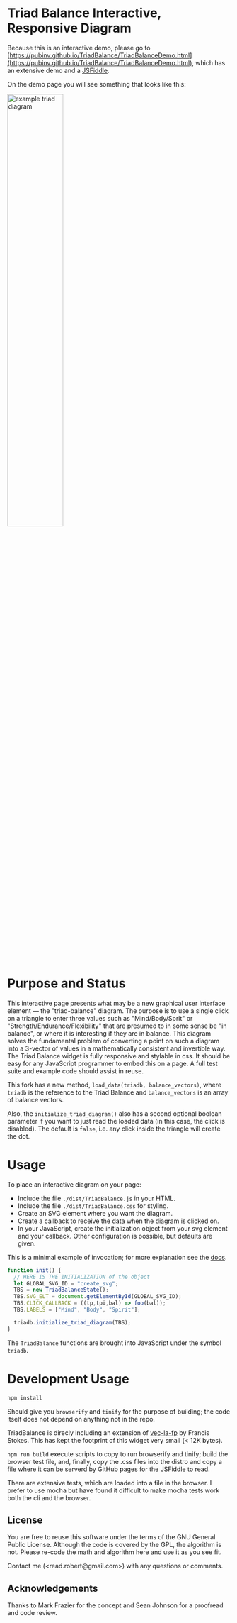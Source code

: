 # Triad Balance Interactive, Responsive Diagram

Because this is an interactive demo, please go to [https://pubinv.github.io/TriadBalance/TriadBalanceDemo.html](https://pubinv.github.io/TriadBalance/TriadBalanceDemo.html), which has an extensive demo and a <a href="https://jsfiddle.net/RobertLRead/o1vnfrh7/">JSFiddle</a>.

On the demo page you will see something that looks like this:

<img width="50%" src="./images/ExampleScreenShot.png"
alt="example triad diagram"></img>

# Purpose and Status
<p>
This interactive page presents what may be a new graphical user interface element — the "triad-balance" diagram. The purpose is to use a
single click on a triangle to enter three values such as "Mind/Body/Sprit" or "Strength/Endurance/Flexibility" that are presumed to in some sense
be "in balance", or where it is interesting if they are in balance.
This diagram solves the fundamental problem of converting a point
on such a diagram into a 3-vector of values in a mathematically
consistent and invertible way.
The Triad Balance widget is fully responsive and stylable in css.
It should be easy for any JavaScript programmer to embed this on
a page. A full test suite and example code should assist in reuse.
</p>
<p>
This fork has a new method, <code>load_data(triadb, balance_vectors)</code>, where <code>triadb</code> is the reference to the Triad Balance and <code>balance_vectors</code> is an array of balance vectors.
</p>
<p>
Also, the <code>initialize_triad_diagram()</code> also has a second optional boolean parameter if you want to just read the loaded data 
(in this case, the click is disabled). The default is <code>false</code>, i.e. any click inside the triangle will create the dot.
</p>

# Usage

To place an interactive diagram on your page:

* Include the file <code>./dist/TriadBalance.js</code> in your HTML.
* Include the file <code>./dist/TriadBalance.css</code> for styling.
* Create an SVG element where you want the diagram.
* Create a callback to receive the data when the diagram is clicked on.
* In your JavaScript, create the initialization object from
your svg element and your callback. Other configuration is
possible, but defaults are given.

This is a minimal example of invocation; for more explanation
see the <a href="https://pubinv.github.io/TriadBalance/TriadBalanceDemo.html">docs</a>.
```javascript
function init() {
  // HERE IS THE INITIALIZATION of the object
  let GLOBAL_SVG_ID = "create_svg";
  TBS = new TriadBalanceState();
  TBS.SVG_ELT = document.getElementById(GLOBAL_SVG_ID);
  TBS.CLICK_CALLBACK = ((tp,tpi,bal) => foo(bal));
  TBS.LABELS = ["Mind", "Body", "Spirit"];

  triadb.initialize_triad_diagram(TBS);
}
```

The <code>TriadBalance</code> functions are brought into JavaScript under the symbol <code>triadb</code>.


# Development Usage

```bash
npm install
```

Should give you <code>browserify</code> and <code>tinify</code>
for the purpose of building; the code itself does not depend
on anything not in the repo.

TriadBalance is direcly including
an extension of <a href="https://github.com/francisrstokes/vec-la-fp">vec-la-fp</a> by Francis Stokes. This has kept the footprint of this widget very small (< 12K bytes).

<code>npm run build</code> execute scripts to copy to run
browserify and tinify; build the browser test file, and, finally,
copy the .css files into the distro and copy a file where it can be
serverd by GitHub pages for the JSFiddle to read.

There are extensive tests, which are loaded into a file in the browser.
I prefer to use mocha but have found it difficult to make mocha tests
work both the cli and the browser.

  <h2>License</h2>
  <p>
  You are free to reuse this software under the terms
  of the GNU General Public License. Although the code is covered
  by the GPL, the algorithm is not. Please re-code the
  math and algorithm here and use it as you see fit.
  </p>
  <p>
Contact me (&lt;read.robert@gmail.com&gt;) with any questions or comments.    </p>
  <h2> Acknowledgements</h2>
  <p>Thanks to Mark Frazier for the concept and Sean Johnson for a proofread and code review.</p>
